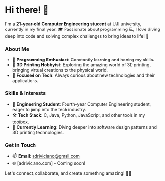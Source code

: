 # Hi there! 👋

I'm a **21-year-old Computer Engineering student** at UJI university, currently in my final year. 🎓 Passionate about programming 💻, I love diving deep into code and solving complex challenges to bring ideas to life! 🚀

### About Me
- 🔧 **Programming Enthusiast**: Constantly learning and honing my skills.
- 🎨 **3D Printing Hobbyist**: Exploring the amazing world of 3D printing, bringing virtual creations to the physical world.
- 🎯 **Focused on Tech**: Always curious about new technologies and their applications.

### Skills & Interests
- 💼 **Engineering Student**: Fourth-year Computer Engineering student, eager to jump into the tech industry.
- 🛠 **Tech Stack**: C, Java, Python, JavaScript, and other tools in my toolbox.
- 🌱 **Currently Learning**: Diving deeper into software design patterns and 3D printing technologies.

### Get in Touch
- 📫 **Email**: [adriviciano@gmail.com](mailto:adriviciano@gmail.com)
- 🌐 [adriviciano.com] - Coming soon!

Let's connect, collaborate, and create something amazing! 🤝✨
